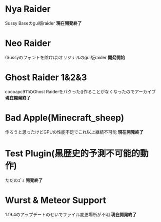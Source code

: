 # Nya Raider
Sussy Baseのgui版raider  **現在開発終了**

# Neo Raider
(Sussyのフォントを除けば)オリジナルのgui版raider  **開発開始**

# Ghost Raider 1&2&3
cocoapc911のGhost Raiderをパクった()作ることがなくなったのでアーカイブ  **現在開発終了**

# Bad Apple(Minecraft_sheep)
作ろうと思ったけどGPUの性能不足でこれ以上継続不可能   **現在開発終了**

# Test Plugin(黒歴史的予測不可能的動作)
ただのｺﾞﾐ  **開発終了**

# Wurst & Meteor Support
1.19.4のアップデートのせいでファイル変更場所が不明   **現在開発終了**
